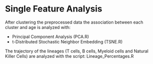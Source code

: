 # Single Feature Analysis
After clustering the preprocessed data the association between each cluster and age is analyzed with:
* Principal Component Analysis (PCA.R)
* t-Distributed Stochastic Neighbor Embedding (TSNE.R)

The trajectory of the lineages (T cells, B cells, Myeloid cells and Natural Killer Cells) are analyzed with the script: Lineage_Percentages.R
